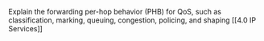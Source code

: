 Explain the forwarding per-hop behavior (PHB) for QoS, such as classification, marking, queuing, congestion, policing, and shaping [[4.0 IP Services]]